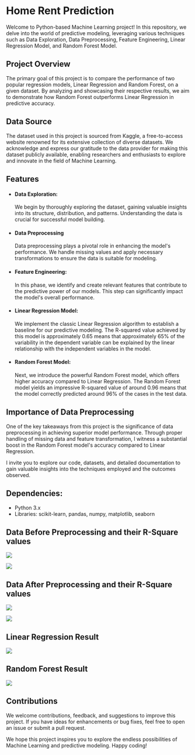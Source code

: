 
# Home Rent Prediction 

Welcome to Python-based Machine Learning project! In this repository, we delve into the world of predictive modeling, leveraging various techniques such as Data Exploration, Data Preprocessing, Feature Engineering, Linear Regression Model, and Random Forest Model.


##  Project Overview

The primary goal of this project is to compare the performance of two popular regression models, Linear Regression and Random Forest, on a given dataset. By analyzing and showcasing their respective results, we aim to demonstrate how Random Forest outperforms Linear Regression in predictive accuracy.
## Data Source

The dataset used in this project is sourced from Kaggle, a free-to-access website renowned for its extensive collection of diverse datasets. We acknowledge and express our gratitude to the data provider for making this dataset publicly available, enabling researchers and enthusiasts to explore and innovate in the field of Machine Learning.
## Features

- #### Data Exploration: 
    We begin by thoroughly exploring the dataset, gaining valuable insights into its structure, distribution, and patterns. Understanding the data is crucial for successful model building.

- #### Data Preprocessing
    Data preprocessing plays a pivotal role in enhancing the model's performance. We handle missing values and apply necessary transformations to ensure the data is suitable for modeling.

- #### Feature Engineering: 
    In this phase, we identify and create relevant features that contribute to the predictive power of our models. This step can significantly impact the model's overall performance.
- #### Linear Regression Model: 
    We implement the classic Linear Regression algorithm to establish a baseline for our predictive modeling. The R-squared value achieved by this model is approximately 0.65 means that approximately 65% of the variability in the dependent variable can be explained by the linear relationship with the independent variables in the model.
- #### Random Forest Model: 
    Next, we introduce the powerful Random Forest model, which offers higher accuracy compared to Linear Regression. The Random Forest model yields an impressive R-squared value of around 0.96 means that the model correctly predicted around 96% of the cases in the test data.


## Importance of Data Preprocessing

One of the key takeaways from this project is the significance of data preprocessing in achieving superior model performance. Through proper handling of missing data and feature transformation, I witness a substantial boost in the Random Forest model's accuracy compared to Linear Regression.

I invite you to explore our code, datasets, and detailed documentation to gain valuable insights into the techniques employed and the outcomes observed.
## Dependencies:

- Python 3.x
- Libraries: scikit-learn, pandas, numpy, matplotlib, seaborn
## Data Before Preprocessing and their R-Square values

![](https://github.com/Wasif-Allvi/Home-Rent-Prediction/assets/45194832/9733ca21-01b8-4d17-8da1-4bc96bc64850)

![](https://github.com/Wasif-Allvi/Home-Rent-Prediction/assets/45194832/f7d5aaba-ed72-4123-ad41-91576a7b922d)
## Data After Preprocessing and their R-Square values

![](https://github.com/Wasif-Allvi/Home-Rent-Prediction/assets/45194832/aa69ef2c-3a1e-428b-aaee-11b625c5e9a7)


![](https://github.com/Wasif-Allvi/Home-Rent-Prediction/assets/45194832/3829f875-808c-4170-99b1-9044e2592fbf)
## Linear Regression Result

![](https://github.com/Wasif-Allvi/Home-Rent-Prediction/assets/45194832/6594da01-0315-4431-887a-5eaebfc1f51b)


## Random Forest Result

![](https://github.com/Wasif-Allvi/Home-Rent-Prediction/assets/45194832/e323edf9-ea2f-471f-ad2a-7e6e2cbf9f6c)
## Contributions

We welcome contributions, feedback, and suggestions to improve this project. If you have ideas for enhancements or bug fixes, feel free to open an issue or submit a pull request.

We hope this project inspires you to explore the endless possibilities of Machine Learning and predictive modeling. Happy coding!
